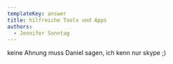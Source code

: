 ```yaml
---
templateKey: answer
title: hilfreiche Tools und Apps
authors:
  - Jennifer Sonntag
---
```

keine Ahnung muss Daniel sagen, ich kenn nur skype ;)
